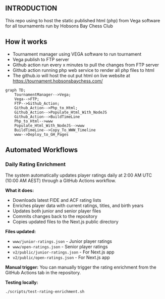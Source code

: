 ## INTRODUCTION

This repo using to host the static published html (php) from Vega software for all tournaments run by Hobsons Bay Chess Club

## How it works
- Tournament manager using VEGA software to run tournament
- Vega publish to FTP server
- Github action run every x minutes to pull the changes from FTP server
- Github action running php web service to render all php files to html
- The github.io will host the out put html on live website at https://tournament.hobsonsbaychess.com/

```mermaid
graph TD;
    TournamentManager-->Vega;
    Vega-->FTP;
    FTP-->Github_Action;
    Github_Action-->Php_to_Html;
    Github_Action-->Populate_Html_With_NodeJS
    Github_Action-->BuildTimeLine
    Php_to_Html-->www
    Populate_Html_With_NodeJS-->www
    BuildTimeLine-->Copy_To_WWW_Timeline
    www-->Deploy_to_GH_Pages
```

## Automated Workflows

### Daily Rating Enrichment
The system automatically updates player ratings daily at 2:00 AM UTC (10:00 AM AEST) through a GitHub Actions workflow.

**What it does:**
- Downloads latest FIDE and ACF rating lists
- Enriches player data with current ratings, titles, and birth years
- Updates both junior and senior player files
- Commits changes back to the repository
- Copies updated files to the Next.js public directory

**Files updated:**
- `www/junior-ratings.json` - Junior player ratings
- `www/open-ratings.json` - Senior player ratings
- `v2/public/junior-ratings.json` - For Next.js app
- `v2/public/open-ratings.json` - For Next.js app

**Manual trigger:**
You can manually trigger the rating enrichment from the GitHub Actions tab in the repository.

**Testing locally:**
```bash
./scripts/test-rating-enrichment.sh
```

